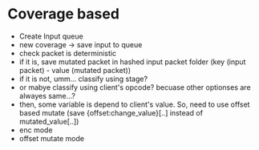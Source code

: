 # Coverage based 
- Create Input queue
 - new coverage -> save input to queue
 - check packet is deterministic 
  - if it is, save mutated packet in hashed input packet folder (key (input packet) - value (mutated packet))
  - if it is not, umm... classify using stage?
   - or mabye classify using client's opcode? becuase other optionses are alwayes same...?
   - then, some variable is depend to client's value. So, need to use offset based mutate (save {offset:change_value}[..] instead of mutated_value[..])
- enc mode
- offset mutate mode
